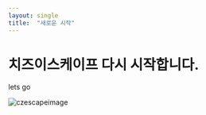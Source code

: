 ```yaml
---
layout: single
title:  "새로운 시작"
---
```

# 치즈이스케이프 다시 시작합니다.

lets go


![czescapeimage](D:\czescape-github-blog\czescape.github.io\images\2024-01-17-001\czescapeimage.png)
